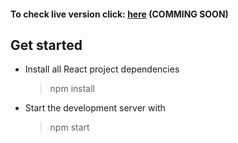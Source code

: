 #### To check live version click: [here](https://msulewski.pl) (COMMING SOON)

## Get started

- Install all React project dependencies

  > npm install

- Start the development server with
  > npm start
